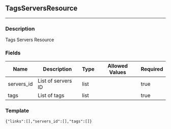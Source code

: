 ## TagsServersResource
---
### Description
Tags Servers Resource
### Fields
| Name | Description | Type | Allowed Values | Required |
| ---- | ----------- | ---- | -------------- | -------- |
| servers_id | List of servers ID | list |  | true |
| tags | List of tags | list |  | true |
### Template
```
{"links":[],"servers_id":[],"tags":[]}
```
